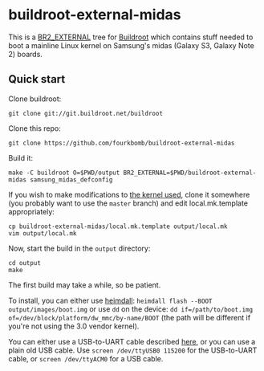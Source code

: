 # buildroot-external-midas

This is a [BR2_EXTERNAL](https://buildroot.org/downloads/manual/manual.html#outside-br-custom) tree for [Buildroot](https://buildroot.org/) which contains stuff needed
to boot a mainline Linux kernel on Samsung's midas (Galaxy S3, Galaxy Note 2) boards.

## Quick start
Clone buildroot:
```
git clone git://git.buildroot.net/buildroot
```

Clone this repo:
```
git clone https://github.com/fourkbomb/buildroot-external-midas
```

Build it:
```
make -C buildroot O=$PWD/output BR2_EXTERNAL=$PWD/buildroot-external-midas samsung_midas_defconfig
```

If you wish to make modifications to [the kernel used](https://github.com/fourkbomb/linux/tree/master), clone it somewhere (you probably want to use the `master` branch)
and edit local.mk.template appropriately:

```
cp buildroot-external-midas/local.mk.template output/local.mk
vim output/local.mk
```

Now, start the build in the `output` directory:
```
cd output
make
```

The first build may take a while, so be patient.

To install, you can either use [heimdall](https://glassechidna.com.au/heimdall/): `heimdall flash --BOOT output/images/boot.img`
or use `dd` on the device: `dd if=/path/to/boot.img of=/dev/block/platform/dw_mmc/by-name/BOOT` (the path will be different if you're not using the 3.0 vendor kernel).

You can either use a USB-to-UART cable described [here](https://forkwhiletrue.me/posts/uart-on-galaxy-s3/), or you can use a plain old USB cable.
Use `screen /dev/ttyUSB0 115200` for the USB-to-UART cable, or `screen /dev/ttyACM0` for a USB cable.

